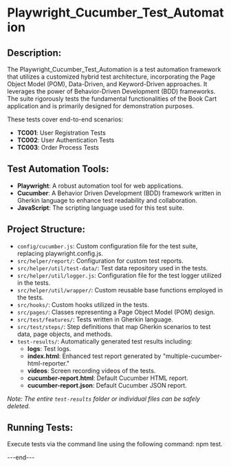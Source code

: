 # Playwright_Cucumber_Test_Automation


## Description:

The Playwright_Cucumber_Test_Automation  is a test automation framework that utilizes a customized hybrid test architecture, incorporating the Page Object Model (POM), Data-Driven, and Keyword-Driven approaches. It leverages the power of Behavior-Driven Development (BDD) frameworks. The suite rigorously tests the fundamental functionalities of the Book Cart application and is primarily designed for demonstration purposes.

These tests cover end-to-end scenarios:

- **TC001**: User Registration Tests
- **TC002**: User Authentication Tests
- **TC003**: Order Process Tests

## Test Automation Tools:

- **Playwright**: A robust automation tool for web applications.
- **Cucumber**:  A Behavior Driven Development (BDD) framework written in Gherkin language to enhance test readability and collaboration.
- **JavaScript**: The scripting language used for this test suite.

## Project Structure:

- `config/cucumber.js`: Custom configuration file for the test suite, replacing playwright.config.js.
- `src/helper/report/`: Configuration for custom test reports.
- `src/helper/util/test-data/`: Test data repository used in the tests.
- `src/helper/util/logger.js`: Configuration file for the test logger utilized in the tests.
- `src/helper/util/wrapper/`: Custom reusable base functions employed in the tests.
- `src/hooks/`: Custom hooks utilized in the tests.
- `src/pages/`: Classes representing a Page Object Model (POM) design.
- `src/test/features/`: Tests written in Gherkin language.
- `src/test/steps/`: Step definitions that map Gherkin scenarios to test data, page objects, and methods.
- `test-results/`: Automatically generated test results including:
  - **logs**: Test logs.
  - **index.html**: Enhanced test report generated by "multiple-cucumber-html-reporter."
  - **videos**: Screen recording videos of the tests.
  - **cucumber-report.html**: Default Cucumber HTML report.
  - **cucumber-report.json**: Default Cucumber JSON report.

*Note: The entire `test-results` folder or individual files can be safely deleted.*


## Running Tests:

Execute tests via the command line using the following command: npm test.


---end---


